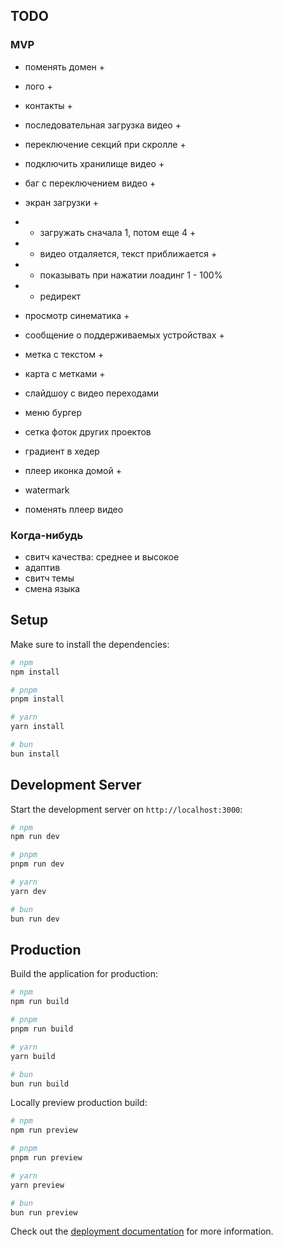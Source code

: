 ## TODO

### MVP
- поменять домен +
- лого +
- контакты +
- последовательная загрузка видео +
- переключение секций при скролле +
- подключить хранилище видео +


- баг с переключением видео +
- экран загрузки +
- - загружать сначала 1, потом еще 4 +
- - видео отдаляется, текст приближается +
- - показывать при нажатии лоадинг 1 - 100%
- - редирект
- просмотр синематика +


- сообщение о поддерживаемых устройствах +


- метка с текстом +
- карта с метками +


- слайдшоу с видео переходами
- меню бургер


- сетка фоток других проектов

- градиент в хедер
- плеер иконка домой +
- watermark
- поменять плеер видео




### Когда-нибудь
- свитч качества: среднее и высокое
- адаптив
- свитч темы
- смена языка




## Setup

Make sure to install the dependencies:

```bash
# npm
npm install

# pnpm
pnpm install

# yarn
yarn install

# bun
bun install
```

## Development Server

Start the development server on `http://localhost:3000`:

```bash
# npm
npm run dev

# pnpm
pnpm run dev

# yarn
yarn dev

# bun
bun run dev
```

## Production

Build the application for production:

```bash
# npm
npm run build

# pnpm
pnpm run build

# yarn
yarn build

# bun
bun run build
```

Locally preview production build:

```bash
# npm
npm run preview

# pnpm
pnpm run preview

# yarn
yarn preview

# bun
bun run preview
```

Check out the [deployment documentation](https://nuxt.com/docs/getting-started/deployment) for more information.
